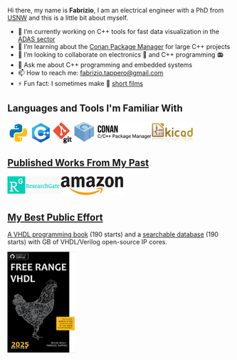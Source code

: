 Hi there, my name is **Fabrizio**, I am an electrical engineer with a PhD from [USNW](https://www.unsw.edu.au) and this is a little bit about myself.

- 🔨 I’m currently working on C++ tools for fast data visualization in the [ADAS sector](https://cariad.technology/de/en/careers/automated-driving-engineer.html)
- 👀 I’m learning about the [Conan Package Manager](https://docs.conan.io/en/latest/) for large C++ projects
- 💖 I’m looking to collaborate on electronics 🔌 and C++ programming 📻
- 💬 Ask me about C++ programming and embedded systems
- 📫 How to reach me: fabrizio.tappero@gmail.com
- ⚡ Fun fact: I sometimes make 🎥 [short films](http://www.focusaway.com/)

## Languages and Tools I'm Familiar With
<p><a href="https://github.com/fabriziotappero">
<img align="left" alt="" height="50px" src="https://github.com/fabriziotappero/fabriziotappero/blob/main/img/icons8-python-96.png" />
</p>

<p><a href="https://github.com/fabriziotappero">
<img align="left" alt="" height="50px" src="https://github.com/fabriziotappero/fabriziotappero/blob/main/img/icons8-c++-96.png" />
</p>

<p><a href="https://github.com/fabriziotappero">
<img align="left" alt="" height="50px" src="https://github.com/fabriziotappero/fabriziotappero/blob/main/img/icons8-git-96.png" />
</p>

<p><a href="https://github.com/fabriziotappero">
<img align="left" alt="" height="45px" src="https://github.com/fabriziotappero/fabriziotappero/blob/main/img/conan.png" />
</p>

<p><a href="https://github.com/fabriziotappero">
<img align="left" alt="" height="50px" src="https://github.com/fabriziotappero/fabriziotappero/blob/main/img/kicad2.png" />
</p>

<br />
<br />
<br />

## Published Works From My Past
<p><a href="https://www.researchgate.net/profile/Fabrizio-Tappero">
<img align="left" alt="Python" width="120px" src="https://github.com/fabriziotappero/fabriziotappero/blob/main/img/research_gate.png"/>
</p>
  
<p><a href="https://www.amazon.com/s?k=fabrizio+tappero">
<img align="left" alt="Python" width="140px" src="https://github.com/fabriziotappero/fabriziotappero/blob/main/img/amazon.png"/>
</p>
<br />
<br />
<br />

<!--
## How I am Doing
[![Anurag's GitHub stats-Light](https://github-readme-stats.vercel.app/api?username=fabriziotappero&show_icons=true&theme=default#gh-light-mode-only)](https://github.com/anuraghazra/github-readme-stats#gh-light-mode-only)
 
<sub>* Ranks are S+ (top 1%), S (top 25%), A++ (top 45%), A+ (top 60%), and B+ (everyone). Values are calculated by using a cumulative distribution function using commits, contributions, issues, stars, pull requests, followers, and owned repositories.<sub>
<br />
<br />
<br />
-->
  ## My Best Public Effort
A [VHDL programming book](https://github.com/fabriziotappero/Free-Range-VHDL-book) (190 starts) and a [searchable database](https://fabriziotappero.github.io/opencores-scraper/cores.html) (190 starts) with GB of VHDL/Verilog open-source IP cores.
  
<p> <a href="https://github.com/fabriziotappero/Free-Range-VHDL-book">
<img align="left" src="https://github.com/fabriziotappero/Free-Range-VHDL-book/blob/master/pics/cover.png?raw=true" width="30%" alt=""/>
</p>
  
<p> <a href="https://fabriziotappero.github.io/opencores-scraper/cores.html">
<img align="left" src="https://github.com/fabriziotappero/opencores-scraper/blob/master/search_table.png?raw=true" width="50%" alt=""/>
</p>
<br />
<br />
<br />
